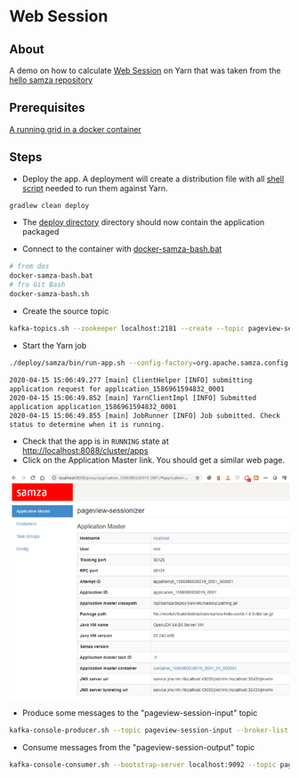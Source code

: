 # Web Session

## About

A demo on how to calculate [Web Session](https://gerardnico.com/marketing/analytics/session) on Yarn
that was taken from the [hello samza repository](samza-hello.md)

## Prerequisites

[A running grid in a docker container](samza-grid-docker.md)

## Steps

  * Deploy the app. A deployment will create a distribution file with all [shell script](https://github.com/apache/samza/tree/master/samza-shell/src/main/bash) needed to run them against Yarn.

```dos
gradlew clean deploy 
```
  * The [deploy directory](../deploy) directory should now contain the application packaged
  
  * Connect to the container with [docker-samza-bash.bat](../docker-samza-bash.bat)

```bash
# from dos
docker-samza-bash.bat
# fro Git Bash
docker-samza-bash.sh
```

  * Create the source topic

```bash
kafka-topics.sh --zookeeper localhost:2181 --create --topic pageview-session-input --partitions 2 --replication-factor 1
```

  * Start the Yarn job

```bash
./deploy/samza/bin/run-app.sh --config-factory=org.apache.samza.config.factories.PropertiesConfigFactory --config-path=file://$PWD/deploy/samza/config/yarn-session-window-example.properties
```
```text
2020-04-15 15:06:49.277 [main] ClientHelper [INFO] submitting application request for application_1586961594832_0001
2020-04-15 15:06:49.852 [main] YarnClientImpl [INFO] Submitted application application_1586961594832_0001
2020-04-15 15:06:49.855 [main] JobRunner [INFO] Job submitted. Check status to determine when it is running.
```

  * Check that the app is in `RUNNING` state at [http://localhost:8088/cluster/apps](http://localhost:8088/cluster/apps)
  * Click on the Application Master link. You should get a similar web page.
  
<img src="demo_session_window_application_master.png" alt="Application Master of Samza">
 
 
  * Produce some messages to the "pageview-session-input" topic 
```bash
kafka-console-producer.sh --topic pageview-session-input --broker-list localhost:9092 < ./data/pageview-session-input.jsonl
```

  * Consume messages from the "pageview-session-output" topic 
```bash
kafka-console-consumer.sh --bootstrap-server localhost:9092 --topic pageview-session-output --property print.key=true --from-beginning
```